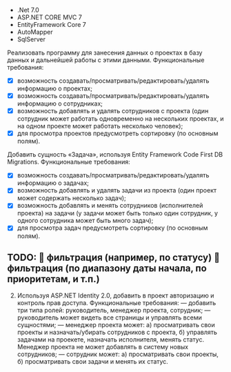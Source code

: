 - .Net 7.0
- ASP.NET CORE MVC 7
- EntityFramework Core 7
- AutoMapper
- SqlServer

Реализовать программу для занесения данных о проектах в базу данных и дальнейшей работы
с этими данными.
Функциональные требования:
- [X] возможность создавать/просматривать/редактировать/удалять информацию о проектах;
- [X] возможность создавать/просматривать/редактировать/удалять информацию о сотрудниках;
- [X] возможность добавлять и удалять сотрудников c проекта (один сотрудник может работать одновременно на нескольких проектах, и на одном проекте может работать несколько человек);
- [X] для просмотра проектов предусмотреть сортировку (по основным полям).

Добавить сущность «Задача», используя Entity Framework Code First DB Migrations.
Функциональные требования:
- [X] возможность создавать/просматривать/редактировать/удалять информацию о задачах;
- [X] возможность добавлять и удалять задачи из проекта (один проект может содержать несколько задач);
- [X] возможность добавлять и менять сотрудников (исполнителей проекта) на задачи (у задачи может быть только один сотрудник, у одного сотрудника может быть много задач);
- [X] для просмотра задач предусмотреть сортировку (по основным полям).

TODO:
🔲 фильтрация (например, по статусу)
🔲 фильтрация (по диапазону даты начала, по приоритетам, и т.п.)
-----
2) Используя ASP.NET Identity 2.0, добавить в проект авторизацию и контроль прав доступа.
Функциональные требования:
— добавить три типа ролей: руководитель, менеджер проекта, сотрудник;
— руководитель может видеть все страницы и управлять всеми сущностями;
— менеджер проекта может: a) просматривать свои проекты и назначать/убирать сотрудников с
проекта, б) управлять задачами на проекете, назначать исполнителя, менять статус. Менеджер
проекта не может добавлять в систему новых сотрудников;
— сотрудник может: а) просматривать свои проекты, б) просматривать свои задачи и менять
их статус.

